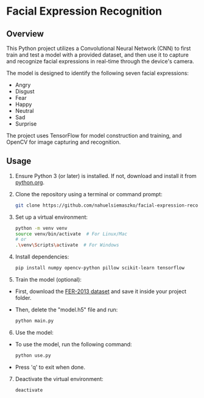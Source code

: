 # Facial Expression Recognition

## Overview

This Python project utilizes a Convolutional Neural Network (CNN) to first train and test a model with a provided dataset, and then use it to capture and recognize facial expressions in real-time through the device's camera.

The model is designed to identify the following seven facial expressions:
- Angry
- Disgust
- Fear
- Happy
- Neutral
- Sad
- Surprise

The project uses TensorFlow for model construction and training, and OpenCV for image capturing and recognition.

## Usage

1. Ensure Python 3 (or later) is installed. If not, download and install it from [python.org](https://www.python.org/downloads/).

2. Clone the repository using a terminal or command prompt:

    ```bash
    git clone https://github.com/nahuelsiemaszko/facial-expression-recognition.git
    ```

3. Set up a virtual environment:

    ```bash
    python -m venv venv
    source venv/bin/activate  # For Linux/Mac
    # or
    .\venv\Scripts\activate  # For Windows
    ```

4. Install dependencies:

    ```bash
    pip install numpy opencv-python pillow scikit-learn tensorflow
    ```

5. Train the model (optional):

- First, download the [FER-2013 dataset](https://www.kaggle.com/datasets/msambare/fer2013) and save it inside your project folder.

- Then, delete the "model.h5" file and run:

    ```bash
    python main.py
    ```

6. Use the model:
   
- To use the model, run the following command:

    ```bash
    python use.py
    ```

- Press 'q' to exit when done.

7. Deactivate the virtual environment:

    ```bash
    deactivate
    ```
